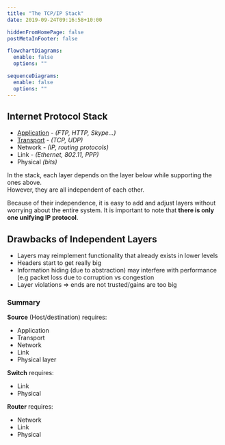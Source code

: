 ```yaml
---
title: "The TCP/IP Stack"
date: 2019-09-24T09:16:58+10:00

hiddenFromHomePage: false
postMetaInFooter: false

flowchartDiagrams:
  enable: false
  options: ""

sequenceDiagrams:
  enable: false
  options: ""
---
```


## Internet Protocol Stack

- [Application](../ip-stack-application-layer) - _(FTP, HTTP, Skype...)_
- [Transport](../ip-stack-transport-layer) - _(TCP, UDP)_
- Network - _(IP, routing protocols)_
- Link - _(Ethernet, 802.11, PPP)_
- Physical _(bits)_

In the stack, each layer depends on the layer below while supporting the ones above.  
However, they are all independent of each other.

Because of their independence, it is easy to add and adjust layers without worrying about the entire system. It is important to note that **there is only one unifying IP protocol**.

## Drawbacks of Independent Layers

- Layers may reimplement functionality that already exists in lower levels
- Headers start to get really big
- Information hiding (due to abstraction) may interfere with performance (e.g packet loss due to corruption vs congestion
- Layer violations
  => ends are not trusted/gains are too big

### Summary

**Source** (Host/destination) requires:

- Application
- Transport
- Network
- Link
- Physical layer

**Switch** requires:

- Link
- Physical

**Router** requires:

- Network
- Link
- Physical

